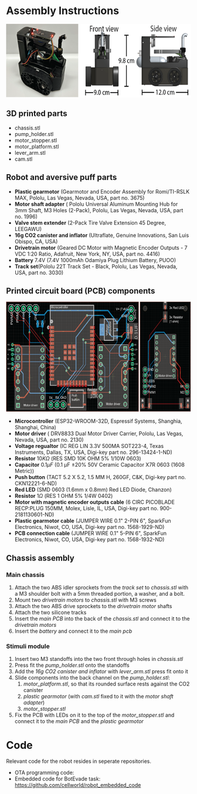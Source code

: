 # Assembly Instructions 

<!-- ![Alt Text](https://github.com/cellworld/robot_assembly/blob/master/robot_overview.png) -->
<p align="center">
  <img src="https://github.com/cellworld/robot_assembly/blob/master/images/robot_overview.png" alt="robot_overview" width="600" height="200">
</p>


## 3D printed parts
* chassis.stl 
* pump_holder.stl
* motor_stopper.stl
* motor_platform.stl
* lever_arm.stl
* cam.stl

## Robot and aversive puff parts
* **Plastic gearmotor** (Gearmotor and Encoder Assembly for Romi/TI-RSLK MAX, Pololu, Las Vegas, Nevada, USA, part no. 3675)
* **Motor shaft adapter** ( Pololu Universal Aluminum Mounting Hub for 3mm Shaft, M3 Holes (2-Pack), Pololu, Las Vegas, Nevada, USA, part no. 1996)
* **Valve stem extender** (2-Pack Tire Valve Extension 45 Degree, LEEGAWU)
* **16g CO2 canister and inflator** (Ultraflate, Genuine Innovations, San Luis Obispo, CA, USA)
* **Drivetrain motor** (Geared DC Motor with Magnetic Encoder Outputs - 7 VDC 1:20 Ratio, Adafruit, New York, NY, USA, part no. 4416)
* **Battery** 7.4V (7.4V 1000mAh Odamiya Plug Lithium Battery, PUOO)
* **Track set**(Pololu 22T Track Set - Black, Pololu, Las Vegas, Nevada, USA, part no. 3030)


## Printed circuit board (PCB) components
<!-- maybe add actual photo of assembled pcbs-->
<p align="center">
  <img src="https://github.com/cellworld/robot_assembly/blob/master/images/pcb.png" alt="pcb" width="600" height="300">
</p>

* **Microcontroller** (ESP32-WROOM-32D, Espressif Systems, Shanghia, Shanghai, China)
* **Motor driver** ( DRV8833 Dual Motor Driver Carrier, Pololu, Las Vegas, Nevada, USA, part no. 2130)
* **Voltage regualtor** (IC REG LIN 3.3V 500MA SOT223-4, Texas Instruments, Dallas, TX, USA, Digi-key part no. 296-13424-1-ND)
* **Resistor** $10K \Omega$ (RES SMD 10K OHM 5% 1/10W 0603)
* **Capacitor** $0.1 \mu F$ (0.1 µF ±20% 50V Ceramic Capacitor X7R 0603 (1608 Metric))
* **Push button** (TACT 5.2 X 5.2, 1.5 MM H, 260GF, C&K, Digi-key part no. CKN12221-6-ND)
* **Red LED** (SMD 0603 (1.6mm x 0.8mm) Red LED Diode, Chanzon)
* **Resistor** $1 \Omega$ (RES 1 OHM 5% 1/4W 0402)
* **Motor with magnetic encoder outputs cable** (6 CIRC PICOBLADE RECP:PLUG 150MM, Molex, Lisle, IL, USA, Digi-key part no. 	900-2181130601-ND)
* **Plastic gearmotor cable** (JUMPER WIRE 0.1" 2-PIN 6", SparkFun Electronics, Niwot, CO, USA, Digi-key part no. 1568-1929-ND)
* **PCB connection cable** (JUMPER WIRE 0.1" 5-PIN 6", SparkFun Electronics, Niwot, CO, USA, Digi-key part no. 1568-1932-ND)




## Chassis assembly
<!-- add pic of robot assembly change labels to match stl files-->
### Main chassis
1. Attach the two ABS idler sprockets from the *track set* to *chassis.stl* with a M3 shoulder bolt with a 5mm threaded portion, a washer, and a bolt.
2. Mount two *drivetrain motors*  to *chassis.stl* with M3 screws
3. Attach the two ABS drive sprockets to the *drivetrain motor* shafts
4. Attach the two silicone tracks
5. Insert the *main PCB* into the back of the *chassis.stl* and connect it to the *drivetrain motors*
6. Insert the *battery* and connect it to the *main pcb*
   
### Stimuli module 
1. Insert two M3 standoffs into the two front through holes in *chassis.stl*
2. Press fit the *pump_holder.stl* onto the standoffs
3. Add the *16g CO2 canister and inflator*  with *lever_arm.stl* press fit onto it
4. Slide components into the back channel on the  *pump_holder.stl*:
   1. *motor_platform.stl*, so that its rounded surface rests against the CO2 canister
   2. *plastic gearmotor* (with *cam.stl*  fixed to it with the *motor shaft adapter*)
   3. *motor_stopper.stl* 
5. Fix the PCB with LEDs on it to the top of the *motor_stopper.stl* and connect it to the *main PCB* and the *plastic gearmotor*
   
# Code
Relevant code for the robot resides in seperate repositories.
* OTA programming code: <!-- add OTA code repo-->
* Embedded code for BotEvade task: https://github.com/cellworld/robot_embedded_code

